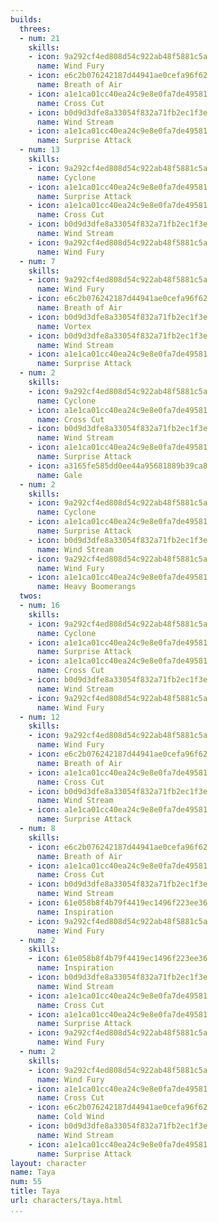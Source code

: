 ```yaml
---
builds:
  threes:
  - num: 21
    skills:
    - icon: 9a292cf4ed808d54c922ab48f5881c5a
      name: Wind Fury
    - icon: e6c2b076242187d44941ae0cefa96f62
      name: Breath of Air
    - icon: a1e1ca01cc40ea24c9e8e0fa7de49581
      name: Cross Cut
    - icon: b0d9d3dfe8a33054f832a71fb2ec1f3e
      name: Wind Stream
    - icon: a1e1ca01cc40ea24c9e8e0fa7de49581
      name: Surprise Attack
  - num: 13
    skills:
    - icon: 9a292cf4ed808d54c922ab48f5881c5a
      name: Cyclone
    - icon: a1e1ca01cc40ea24c9e8e0fa7de49581
      name: Surprise Attack
    - icon: a1e1ca01cc40ea24c9e8e0fa7de49581
      name: Cross Cut
    - icon: b0d9d3dfe8a33054f832a71fb2ec1f3e
      name: Wind Stream
    - icon: 9a292cf4ed808d54c922ab48f5881c5a
      name: Wind Fury
  - num: 7
    skills:
    - icon: 9a292cf4ed808d54c922ab48f5881c5a
      name: Wind Fury
    - icon: e6c2b076242187d44941ae0cefa96f62
      name: Breath of Air
    - icon: b0d9d3dfe8a33054f832a71fb2ec1f3e
      name: Vortex
    - icon: b0d9d3dfe8a33054f832a71fb2ec1f3e
      name: Wind Stream
    - icon: a1e1ca01cc40ea24c9e8e0fa7de49581
      name: Surprise Attack
  - num: 2
    skills:
    - icon: 9a292cf4ed808d54c922ab48f5881c5a
      name: Cyclone
    - icon: a1e1ca01cc40ea24c9e8e0fa7de49581
      name: Cross Cut
    - icon: b0d9d3dfe8a33054f832a71fb2ec1f3e
      name: Wind Stream
    - icon: a1e1ca01cc40ea24c9e8e0fa7de49581
      name: Surprise Attack
    - icon: a3165fe585dd0ee44a95681889b39ca8
      name: Gale
  - num: 2
    skills:
    - icon: 9a292cf4ed808d54c922ab48f5881c5a
      name: Cyclone
    - icon: a1e1ca01cc40ea24c9e8e0fa7de49581
      name: Surprise Attack
    - icon: b0d9d3dfe8a33054f832a71fb2ec1f3e
      name: Wind Stream
    - icon: 9a292cf4ed808d54c922ab48f5881c5a
      name: Wind Fury
    - icon: a1e1ca01cc40ea24c9e8e0fa7de49581
      name: Heavy Boomerangs
  twos:
  - num: 16
    skills:
    - icon: 9a292cf4ed808d54c922ab48f5881c5a
      name: Cyclone
    - icon: a1e1ca01cc40ea24c9e8e0fa7de49581
      name: Surprise Attack
    - icon: a1e1ca01cc40ea24c9e8e0fa7de49581
      name: Cross Cut
    - icon: b0d9d3dfe8a33054f832a71fb2ec1f3e
      name: Wind Stream
    - icon: 9a292cf4ed808d54c922ab48f5881c5a
      name: Wind Fury
  - num: 12
    skills:
    - icon: 9a292cf4ed808d54c922ab48f5881c5a
      name: Wind Fury
    - icon: e6c2b076242187d44941ae0cefa96f62
      name: Breath of Air
    - icon: a1e1ca01cc40ea24c9e8e0fa7de49581
      name: Cross Cut
    - icon: b0d9d3dfe8a33054f832a71fb2ec1f3e
      name: Wind Stream
    - icon: a1e1ca01cc40ea24c9e8e0fa7de49581
      name: Surprise Attack
  - num: 8
    skills:
    - icon: e6c2b076242187d44941ae0cefa96f62
      name: Breath of Air
    - icon: a1e1ca01cc40ea24c9e8e0fa7de49581
      name: Cross Cut
    - icon: b0d9d3dfe8a33054f832a71fb2ec1f3e
      name: Wind Stream
    - icon: 61e058b8f4b79f4419ec1496f223ee36
      name: Inspiration
    - icon: 9a292cf4ed808d54c922ab48f5881c5a
      name: Wind Fury
  - num: 2
    skills:
    - icon: 61e058b8f4b79f4419ec1496f223ee36
      name: Inspiration
    - icon: b0d9d3dfe8a33054f832a71fb2ec1f3e
      name: Wind Stream
    - icon: a1e1ca01cc40ea24c9e8e0fa7de49581
      name: Cross Cut
    - icon: a1e1ca01cc40ea24c9e8e0fa7de49581
      name: Surprise Attack
    - icon: 9a292cf4ed808d54c922ab48f5881c5a
      name: Wind Fury
  - num: 2
    skills:
    - icon: 9a292cf4ed808d54c922ab48f5881c5a
      name: Wind Fury
    - icon: a1e1ca01cc40ea24c9e8e0fa7de49581
      name: Cross Cut
    - icon: e6c2b076242187d44941ae0cefa96f62
      name: Cold Wind
    - icon: b0d9d3dfe8a33054f832a71fb2ec1f3e
      name: Wind Stream
    - icon: a1e1ca01cc40ea24c9e8e0fa7de49581
      name: Surprise Attack
layout: character
name: Taya
num: 55
title: Taya
url: characters/taya.html
...
```

